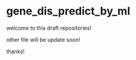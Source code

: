 # gene_dis_predict_by_ml

welcome to this draft repositories!

other file will be update soon!

thanks!